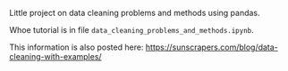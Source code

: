 Little project on data cleaning problems and methods using pandas. 

Whoe tutorial is in file `data_cleaning_problems_and_methods.ipynb`. 

This information is also posted here:
https://sunscrapers.com/blog/data-cleaning-with-examples/